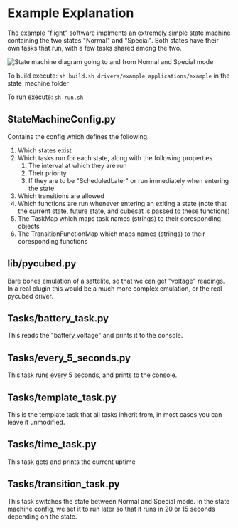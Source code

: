 # Example Explanation

The example "flight" software implments an extremely simple state machine containing the two states "Normal" and "Special". Both states have their own tasks that run, with a few tasks shared among the two. 

![State machine diagram going to and from Normal and Special mode](./state_machine.png)

To build execute: `sh build.sh drivers/example applications/example` in the state_machine folder

To run execute: `sh run.sh`

## StateMachineConfig.py

Contains the config which defines the following.
1. Which states exist
2. Which tasks run for each state, along with the following properties
    1. The interval at which they are run
    2. Their priority
    3. If they are to be "ScheduledLater" or run immediately when entering the state. 
3. Which transitions are allowed
4. Which functions are run whenever entering an exiting a state (note that the current state, future state, and cubesat is passed to these functions)
5. The TaskMap which maps task names (strings) to their coresponding objects
6. The TransitionFunctionMap which maps names (strings) to their coresponding functions

## lib/pycubed.py

Bare bones emulation of a sattelite, so that we can get "voltage" readings.
In a real plugin this would be a much more complex emulation, or the real pycubed driver.

## Tasks/battery_task.py

This reads the "battery_voltage" and prints it to the console.

## Tasks/every_5_seconds.py

This task runs every 5 seconds, and prints to the console.

## Tasks/template_task.py

This is the template task that all tasks inherit from, in most cases you can leave it unmodified.

## Tasks/time_task.py

This task gets and prints the current uptime

## Tasks/transition_task.py

This task switches the state between Normal and Special mode.
In the state machine config, we set it to run later so that it runs in 20 or 15 seconds depending on the state.


